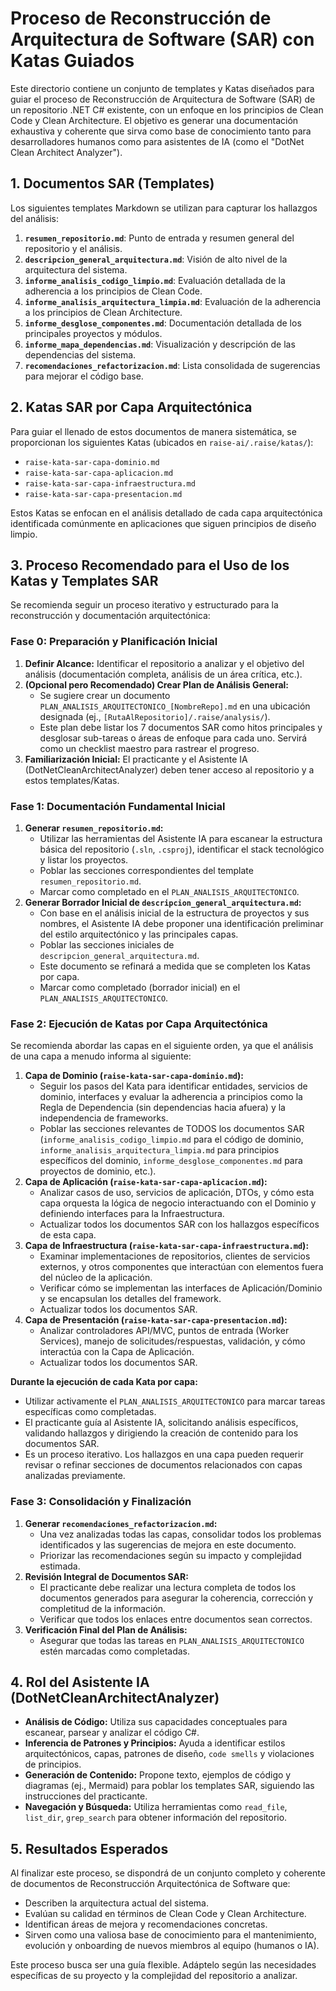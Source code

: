 # Proceso de Reconstrucción de Arquitectura de Software (SAR) con Katas Guiados

Este directorio contiene un conjunto de templates y Katas diseñados para guiar el proceso de Reconstrucción de Arquitectura de Software (SAR) de un repositorio .NET C# existente, con un enfoque en los principios de Clean Code y Clean Architecture. El objetivo es generar una documentación exhaustiva y coherente que sirva como base de conocimiento tanto para desarrolladores humanos como para asistentes de IA (como el "DotNet Clean Architect Analyzer").

## 1. Documentos SAR (Templates)

Los siguientes templates Markdown se utilizan para capturar los hallazgos del análisis:

1.  **`resumen_repositorio.md`**: Punto de entrada y resumen general del repositorio y el análisis.
2.  **`descripcion_general_arquitectura.md`**: Visión de alto nivel de la arquitectura del sistema.
3.  **`informe_analisis_codigo_limpio.md`**: Evaluación detallada de la adherencia a los principios de Clean Code.
4.  **`informe_analisis_arquitectura_limpia.md`**: Evaluación de la adherencia a los principios de Clean Architecture.
5.  **`informe_desglose_componentes.md`**: Documentación detallada de los principales proyectos y módulos.
6.  **`informe_mapa_dependencias.md`**: Visualización y descripción de las dependencias del sistema.
7.  **`recomendaciones_refactorizacion.md`**: Lista consolidada de sugerencias para mejorar el código base.

## 2. Katas SAR por Capa Arquitectónica

Para guiar el llenado de estos documentos de manera sistemática, se proporcionan los siguientes Katas (ubicados en `raise-ai/.raise/katas/`):

*   `raise-kata-sar-capa-dominio.md`
*   `raise-kata-sar-capa-aplicacion.md`
*   `raise-kata-sar-capa-infraestructura.md`
*   `raise-kata-sar-capa-presentacion.md`

Estos Katas se enfocan en el análisis detallado de cada capa arquitectónica identificada comúnmente en aplicaciones que siguen principios de diseño limpio.

## 3. Proceso Recomendado para el Uso de los Katas y Templates SAR

Se recomienda seguir un proceso iterativo y estructurado para la reconstrucción y documentación arquitectónica:

### Fase 0: Preparación y Planificación Inicial

1.  **Definir Alcance:** Identificar el repositorio a analizar y el objetivo del análisis (documentación completa, análisis de un área crítica, etc.).
2.  **(Opcional pero Recomendado) Crear Plan de Análisis General:**
    *   Se sugiere crear un documento `PLAN_ANALISIS_ARQUITECTONICO_[NombreRepo].md` en una ubicación designada (ej., `[RutaAlRepositorio]/.raise/analysis/`).
    *   Este plan debe listar los 7 documentos SAR como hitos principales y desglosar sub-tareas o áreas de enfoque para cada uno. Servirá como un checklist maestro para rastrear el progreso.
3.  **Familiarización Inicial:** El practicante y el Asistente IA (DotNetCleanArchitectAnalyzer) deben tener acceso al repositorio y a estos templates/Katas.

### Fase 1: Documentación Fundamental Inicial

1.  **Generar `resumen_repositorio.md`:**
    *   Utilizar las herramientas del Asistente IA para escanear la estructura básica del repositorio (`.sln`, `.csproj`), identificar el stack tecnológico y listar los proyectos.
    *   Poblar las secciones correspondientes del template `resumen_repositorio.md`.
    *   Marcar como completado en el `PLAN_ANALISIS_ARQUITECTONICO`.
2.  **Generar Borrador Inicial de `descripcion_general_arquitectura.md`:**
    *   Con base en el análisis inicial de la estructura de proyectos y sus nombres, el Asistente IA debe proponer una identificación preliminar del estilo arquitectónico y las principales capas.
    *   Poblar las secciones iniciales de `descripcion_general_arquitectura.md`.
    *   Este documento se refinará a medida que se completen los Katas por capa.
    *   Marcar como completado (borrador inicial) en el `PLAN_ANALISIS_ARQUITECTONICO`.

### Fase 2: Ejecución de Katas por Capa Arquitectónica

Se recomienda abordar las capas en el siguiente orden, ya que el análisis de una capa a menudo informa al siguiente:

1.  **Capa de Dominio (`raise-kata-sar-capa-dominio.md`):**
    *   Seguir los pasos del Kata para identificar entidades, servicios de dominio, interfaces y evaluar la adherencia a principios como la Regla de Dependencia (sin dependencias hacia afuera) y la independencia de frameworks.
    *   Poblar las secciones relevantes de TODOS los documentos SAR (`informe_analisis_codigo_limpio.md` para el código de dominio, `informe_analisis_arquitectura_limpia.md` para principios específicos del dominio, `informe_desglose_componentes.md` para proyectos de dominio, etc.).
2.  **Capa de Aplicación (`raise-kata-sar-capa-aplicacion.md`):**
    *   Analizar casos de uso, servicios de aplicación, DTOs, y cómo esta capa orquesta la lógica de negocio interactuando con el Dominio y definiendo interfaces para la Infraestructura.
    *   Actualizar todos los documentos SAR con los hallazgos específicos de esta capa.
3.  **Capa de Infraestructura (`raise-kata-sar-capa-infraestructura.md`):**
    *   Examinar implementaciones de repositorios, clientes de servicios externos, y otros componentes que interactúan con elementos fuera del núcleo de la aplicación.
    *   Verificar cómo se implementan las interfaces de Aplicación/Dominio y se encapsulan los detalles del framework.
    *   Actualizar todos los documentos SAR.
4.  **Capa de Presentación (`raise-kata-sar-capa-presentacion.md`):**
    *   Analizar controladores API/MVC, puntos de entrada (Worker Services), manejo de solicitudes/respuestas, validación, y cómo interactúa con la Capa de Aplicación.
    *   Actualizar todos los documentos SAR.

**Durante la ejecución de cada Kata por capa:**
*   Utilizar activamente el `PLAN_ANALISIS_ARQUITECTONICO` para marcar tareas específicas como completadas.
*   El practicante guía al Asistente IA, solicitando análisis específicos, validando hallazgos y dirigiendo la creación de contenido para los documentos SAR.
*   Es un proceso iterativo. Los hallazgos en una capa pueden requerir revisar o refinar secciones de documentos relacionados con capas analizadas previamente.

### Fase 3: Consolidación y Finalización

1.  **Generar `recomendaciones_refactorizacion.md`:**
    *   Una vez analizadas todas las capas, consolidar todos los problemas identificados y las sugerencias de mejora en este documento.
    *   Priorizar las recomendaciones según su impacto y complejidad estimada.
2.  **Revisión Integral de Documentos SAR:**
    *   El practicante debe realizar una lectura completa de todos los documentos generados para asegurar la coherencia, corrección y completitud de la información.
    *   Verificar que todos los enlaces entre documentos sean correctos.
3.  **Verificación Final del Plan de Análisis:**
    *   Asegurar que todas las tareas en `PLAN_ANALISIS_ARQUITECTONICO` estén marcadas como completadas.

## 4. Rol del Asistente IA (DotNetCleanArchitectAnalyzer)

*   **Análisis de Código:** Utiliza sus capacidades conceptuales para escanear, parsear y analizar el código C#.
*   **Inferencia de Patrones y Principios:** Ayuda a identificar estilos arquitectónicos, capas, patrones de diseño, `code smells` y violaciones de principios.
*   **Generación de Contenido:** Propone texto, ejemplos de código y diagramas (ej., Mermaid) para poblar los templates SAR, siguiendo las instrucciones del practicante.
*   **Navegación y Búsqueda:** Utiliza herramientas como `read_file`, `list_dir`, `grep_search` para obtener información del repositorio.

## 5. Resultados Esperados

Al finalizar este proceso, se dispondrá de un conjunto completo y coherente de documentos de Reconstrucción Arquitectónica de Software que:
*   Describen la arquitectura actual del sistema.
*   Evalúan su calidad en términos de Clean Code y Clean Architecture.
*   Identifican áreas de mejora y recomendaciones concretas.
*   Sirven como una valiosa base de conocimiento para el mantenimiento, evolución y onboarding de nuevos miembros al equipo (humanos o IA).

Este proceso busca ser una guía flexible. Adáptelo según las necesidades específicas de su proyecto y la complejidad del repositorio a analizar. 
